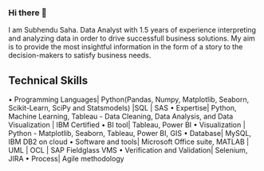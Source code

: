 ### Hi there 👋

I am Subhendu Saha. 
Data Analyst with 1.5 years of experience interpreting and analyzing data in order to drive successfull business solutions. My aim is to provide the most insightful information in the form of a story to the decision-makers to satisfy business needs.

## Technical Skills

• Programming Languages| Python(Pandas, Numpy, Matplotlib, Seaborn, Scikit-Learn, SciPy and Statsmodels) |SQL | SAS
• Expertise| Python, Machine Learning, Tableau - Data Cleaning, Data Analysis, and Data Visualization | IBM Certified
• BI tool| Tableau, Power BI
• Visualization | Python - Matplotlib, Seaborn, Tableau, Power BI, GIS
• Database| MySQL, IBM DB2 on cloud
• Software and tools| Microsoft Office suite, MATLAB | UML | OCL | SAP Fieldglass VMS
• Verification and Validation| Selenium, JIRA
• Process| Agile methodology 
